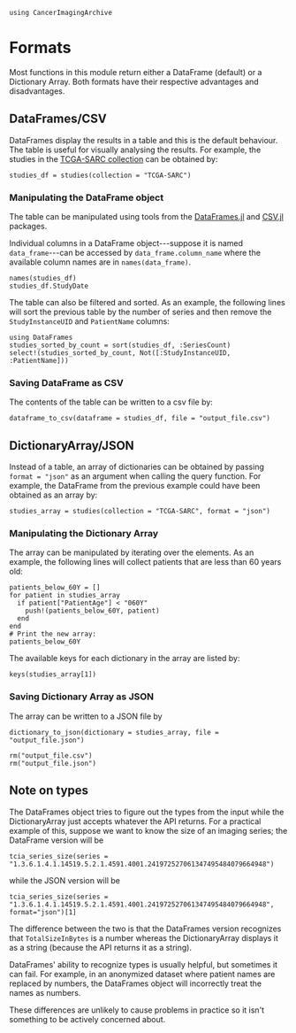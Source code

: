 ```@setup ex
using CancerImagingArchive
```

# Formats

Most functions in this module return either a DataFrame (default) or a Dictionary Array.
Both formats have their respective advantages and disadvantages.

## DataFrames/CSV

DataFrames display the results in a table and this is the default behaviour.
The table is useful for visually analysing the results.
For example, the studies in the [TCGA-SARC collection](https://wiki.cancerimagingarchive.net/display/Public/TCGA-SARC) can be obtained by:
```@example ex
studies_df = studies(collection = "TCGA-SARC")
```

### Manipulating the DataFrame object

The table can be manipulated using tools from the [DataFrames.jl](https://juliadata.github.io/DataFrames.jl/stable/) and [CSV.jl](https://juliadata.github.io/CSV.jl/stable/) packages.

Individual columns in a DataFrame object---suppose it is named `data_frame`---can be accessed by `data_frame.column_name` where the available column names are in `names(data_frame)`.
```@repl ex
names(studies_df)
studies_df.StudyDate
```

The table can also be filtered and sorted. As an example, the following lines will sort the previous table by the number of series and then remove the `StudyInstanceUID` and `PatientName` columns:
```@example ex
using DataFrames
studies_sorted_by_count = sort(studies_df, :SeriesCount)
select!(studies_sorted_by_count, Not([:StudyInstanceUID, :PatientName]))
```

### Saving DataFrame as CSV

The contents of the table can be written to a csv file by:
```@repl ex
dataframe_to_csv(dataframe = studies_df, file = "output_file.csv")
```

## DictionaryArray/JSON

Instead of a table, an array of dictionaries can be obtained by passing `format = "json"` as an argument when calling the query function.
For example, the DataFrame from the previous example could have been obtained as an array by:
```@example ex
studies_array = studies(collection = "TCGA-SARC", format = "json")
```

### Manipulating the Dictionary Array

The array can be manipulated by iterating over the elements. As an example, the following lines will collect patients that are less than 60 years old:
```@example ex
patients_below_60Y = []
for patient in studies_array
  if patient["PatientAge"] < "060Y"
    push!(patients_below_60Y, patient)
  end
end
# Print the new array:
patients_below_60Y
```

The available keys for each dictionary in the array are listed by:
```@repl ex
keys(studies_array[1])
```

### Saving Dictionary Array as JSON

The array can be written to a JSON file by
```@repl ex
dictionary_to_json(dictionary = studies_array, file = "output_file.json")
```

```@setup ex
rm("output_file.csv")
rm("output_file.json")
```

## Note on types

The DataFrames object tries to figure out the types from the input while the DictionaryArray just accepts whatever the API returns.
For a practical example of this, suppose we want to know the size of an imaging series; the DataFrame version will be
```@example ex
tcia_series_size(series = "1.3.6.1.4.1.14519.5.2.1.4591.4001.241972527061347495484079664948")
```
while the JSON version will be
```@repl ex
tcia_series_size(series = "1.3.6.1.4.1.14519.5.2.1.4591.4001.241972527061347495484079664948", format="json")[1]
```
The difference between the two is that the DataFrames version recognizes that `TotalSizeInBytes` is a number whereas the DictionaryArray displays it as a string (because the API returns it as a string).

DataFrames' ability to recognize types is usually helpful, but sometimes it can fail.
For example, in an anonymized dataset where patient names are replaced by numbers, the DataFrames object will incorrectly treat the names as numbers.

These differences are unlikely to cause problems in practice so it isn't something to be actively concerned about.
